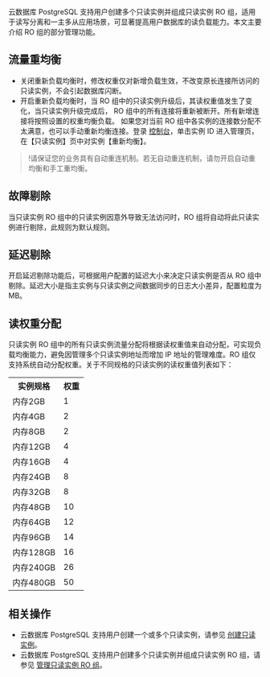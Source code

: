 
云数据库 PostgreSQL 支持用户创建多个只读实例并组成只读实例 RO 组，适用于读写分离和一主多从应用场景，可显著提高用户数据库的读负载能力。本文主要介绍 RO 组的部分管理功能。

## 流量重均衡
- 关闭重新负载均衡时，修改权重仅对新增负载生效，不改变原长连接所访问的只读实例，不会引起数据库闪断。
- 开启重新负载均衡时，当 RO 组中的只读实例升级后，其读权重值发生了变化，当只读实例升级完成后， RO 组中的所有连接将重新被断开。所有新增连接将按照设置的权重均衡负载。
如果您对当前 RO 组中各实例的连接数分配不太满意，也可以手动重新均衡连接。登录 [控制台](https://console.cloud.tencent.com/postgres)，单击实例 ID 进入管理页，在【只读实例】页中对实例【重新均衡】。

>!请保证您的业务具有自动重连机制。若无自动重连机制，请勿开启自动重均衡和手工重均衡。

## 故障剔除
当只读实例 RO 组中的只读实例因意外导致无法访问时，RO 组将自动将此只读实例进行剔除，此规则为默认规则。

## 延迟剔除
开启延迟剔除功能后，可根据用户配置的延迟大小来决定只读实例是否从 RO 组中剔除。延迟大小是指主实例与只读实例之间数据同步的日志大小差异，配置粒度为MB。

## 读权重分配
只读实例 RO 组中的所有只读实例流量分配将根据读权重值来自动分配，可实现负载均衡能力，避免因管理多个只读实例地址而增加 IP 地址的管理难度。RO 组仅支持系统自动分配权重。关于不同规格的只读实例的读权重值列表如下：
<table>
<tr><th>实例规格</th><th>权重</th></tr>
<tr><td>内存2GB</td><td>1</td></tr>
<tr><td>内存4GB</td><td>2</td></tr>
<tr><td>内存8GB</td><td>2</td></tr>
<tr><td>内存12GB</td><td>4</td></tr>
<tr><td>内存16GB</td><td>4</td></tr>
<tr><td>内存24GB</td><td>8</td></tr>
<tr><td>内存32GB</td><td>8</td></tr>
<tr><td>内存48GB</td><td>10</td></tr>
<tr><td>内存64GB</td><td>12</td></tr>
<tr><td>内存96GB</td><td>14</td></tr>
<tr><td>内存128GB</td><td>16</td></tr>
<tr><td>内存240GB</td><td>26</td></tr>
<tr><td>内存480GB</td><td>50</td></tr>
</table> 

## 相关操作
- 云数据库 PostgreSQL 支持用户创建一个或多个只读实例，请参见 [创建只读实例](https://intl.cloud.tencent.com/document/product/409/39545)。
- 云数据库 PostgreSQL 支持用户创建多个只读实例并组成只读实例 RO 组，请参见 [管理只读实例 RO 组](https://intl.cloud.tencent.com/document/product/409/39546)。
